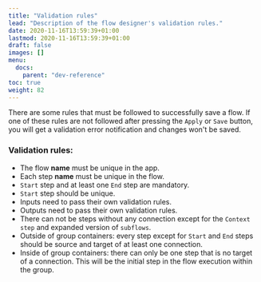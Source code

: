 ```yaml
---
title: "Validation rules"
lead: "Description of the flow designer's validation rules."
date: 2020-11-16T13:59:39+01:00
lastmod: 2020-11-16T13:59:39+01:00
draft: false
images: []
menu:
  docs:
    parent: "dev-reference"
toc: true
weight: 82
---
```

There are some rules that must be followed to successfully save a flow. If one of these rules are not followed after pressing the `Apply` or `Save` button, you will get a validation error notification and changes won't be saved.

### Validation rules:

- The flow **name** must be unique in the app.
- Each step **name** must be unique in the flow.
- `Start` step and at least one `End` step are mandatory.
- `Start` step should be unique.
- Inputs need to pass their own validation rules.
- Outputs need to pass their own validation rules.
- There can not be steps without any connection except for the `Context step` and expanded version of `subflows`.
- Outside of group containers: every step except for `Start` and `End` steps should be source and target of at least one connection.
- Inside of group containers: there can only be one step that is no target of a connection. This will be the initial step in the flow execution within the group.


